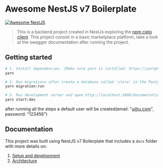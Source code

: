 # Awesome NestJS v7 Boilerplate

[![Awesome NestJS](https://img.shields.io/badge/Awesome-NestJS-blue.svg?longCache=true&style=flat-square)](https://github.com/juliandavidmr/awesome-nestjs)

> This is a backend project created in NestJs exploring the [npm cielo client](https://www.npmjs.com/package/cielo). This project consist in a basic marketplace platform, take a look at the swagger documentation after running the project.

## Getting started

```bash
# 1. Install dependencies. (Make sure yarn is installed: https://yarnpkg.com/lang/en/docs/install)
yarn

# 2. Run migrations after create a database called 'store' in the Postgres
yarn migration:run

# 3. Run development server and open http://localhost:3000/documentation
yarn start:dev

```
after running all the steps a default user will be created(email: "u@u.com", password: "123456")

## Documentation

This project was built using NestJS v7 Boilerplate that includes a `docs` folder with more details on:

1.  [Setup and development](https://narhakobyan.github.io/awesome-nest-boilerplate/docs/development.html#first-time-setup)
1.  [Architecture](https://narhakobyan.github.io/awesome-nest-boilerplate/docs/architecture.html)
